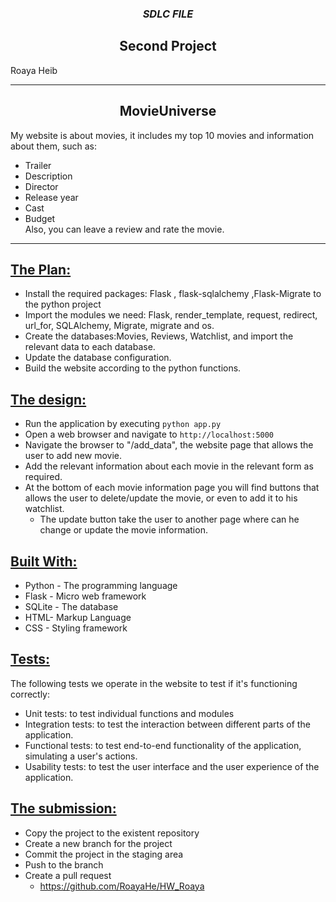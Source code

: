 ### <center>*SDLC FILE*</center>
## <center>Second Project</center>  
Roaya Heib
____________________________________________________________________________
## <center>MovieUniverse</center>
My website is about movies, it includes my top 10 movies and information about them, such as:
- Trailer
- Description
- Director
- Release year
- Cast
- Budget </br>
Also, you can leave a review and rate the movie.
____________________________________________________________________________
## <ins>The Plan:</ins>
- Install the required packages: Flask , flask-sqlalchemy ,Flask-Migrate to the python project 
- Import the modules we need: Flask, render_template, request, redirect, url_for, SQLAlchemy, Migrate, migrate and os. 
- Create the databases:Movies, Reviews, Watchlist, and import the relevant data to each database. 
- Update the database configuration.
- Build the website according to the python functions.
## <ins>The design:</ins>
- Run the application by executing `python app.py`
- Open a web browser and navigate to `http://localhost:5000`
- Navigate the browser to "/add_data", the website page that allows the user to add new movie.
- Add the relevant information about each movie in the relevant form as required.
- At the bottom of each movie information page you will find buttons that allows the user to delete/update the movie, or even to add it to his watchlist.
  - The update button take the user to another page where can he change or update the movie information.
## <ins>Built With:</ins>
- Python - The programming language 
- Flask - Micro web framework 
- SQLite - The database
- HTML- Markup Language
-  CSS - Styling framework
## <ins>Tests:</ins>
The following tests we operate in the website to test if it's functioning correctly:
- Unit tests: to test individual functions and modules
- Integration tests: to test the interaction between different parts of the application.
- Functional tests: to test end-to-end functionality of the application, simulating a user's actions.
- Usability tests: to test the user interface and the user experience of the application.
## <ins>The submission:</ins>
- Copy the project to the existent repository
- Create a new branch for the project
- Commit the project in the staging area
- Push to the branch
- Create a pull request
  - https://github.com/RoayaHe/HW_Roaya

